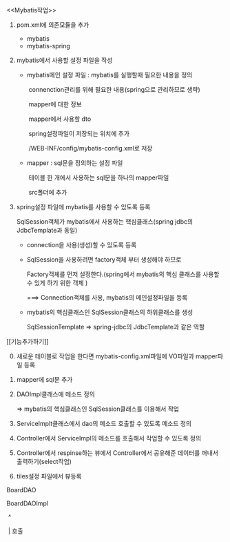<<Mybatis작업>>

1. pom.xml에 의존모듈을 추가
   - mybatis
   - mybatis-spring

2. mybatis에서 사용할 설정 파일을 작성

   * mybatis메인 설정 파일 : mybatis를 실행할때 필요한 내용을 정의

     ​										  connenction관리를 위해 필요한 내용(spring으로 관리하므로 생략)

     ​										  mapper에 대한 정보

     ​										  mapper에서 사용할 dto

     ​										  spring설정파일이 저장되는 위치에 추가

     ​										  /WEB-INF/config/mybatis-config.xml로 저장

   * mapper : sql문을 정의하는 설정 파일

     ​				테이블 한 개에서  사용하는 sql문을 하나의 mapper파일

     ​				src폴더에 추가

3. spring설정 파일에 mybatis를 사용할 수 있도록 등록

   SqlSession객체가 mybatis에서 사용하는 핵심클래스(spring jdbc의 JdbcTemplate과 동일)

   - connection을 사용(생성)할 수 있도록 등록

   - SqlSession을 사용하려면 factory객체 부터 생성해야 하므로

     Factory객체를 먼저 설정한다.(spring에서 mybatis의 핵심 클래스를 사용할 수 있게 하기 위한 객체 )

     ===> Connection객체를 사용, mybatis의 메인설정파일을 등록

   - mybatis의 핵심클래스인 SqlSession클래스의 하위클래스를 생성

     SqlSessionTemplate => spring-jdbc의 JdbcTemplate과 같은 역할

[[기능추가하기]]

0. 새로운 테이블로 작업을 한다면 mybatis-config.xml파일에 VO파일과 mapper파일 등록

1. mapper에 sql문 추가

2. DAOImpl클래스에 메소드 정의

   => mybatis의 핵심클래스인 SqlSession클래스를 이용해서 작업

3. ServiceImplt클래스에서 dao의 메소드 호출할 수 있도록 메소드 정의

4. Controller에서 ServiceImpl의 메소드를 호출해서 작업할 수 있도록 정의

5. Controller에서 respinse하는 뷰에서 Controller에서 공유해준 데이터를 꺼내서 출력하기(select작업)

6. tiles설정 파일에서 뷰등록



BoardDAO

BoardDAOImpl

​		^

​		| 호출



